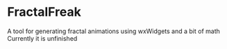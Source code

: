 # FractalFreak

A tool for generating fractal animations using wxWidgets and a bit of math
Currently it is unfinished